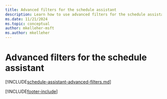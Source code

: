 ```yaml
---
title: Advanced filters for the schedule assistant
description: Learn how to use advanced filters for the schedule assistant in Dynamics 365 Field Service.
ms.date: 11/21/2024
ms.topic: conceptual
author: mkelleher-msft
ms.author: mkelleher
---
```


# Advanced filters for the schedule assistant

[!INCLUDE[schedule-assistant-advanced-filters.md](../shared/urs/schedule-assistant-advanced-filters.md)]

[!INCLUDE[footer-include](../includes/footer-banner.md)]
